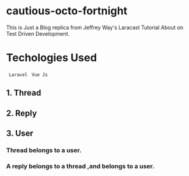 # cautious-octo-fortnight
This is Just a Blog replica from Jeffrey Way's Laracast Tutorial About on Test Driven Development.


# Techologies Used 

``` Laravel```
``` Vue Js```

## 1. Thread
## 2. Reply
## 3. User

### Thread belongs to a user. 
### A reply belongs to a thread ,and belongs to a user. 
